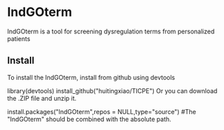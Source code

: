 # IndGOterm
IndGOterm is a tool for screening dysregulation terms from personalized patients
## Install
To install the IndGOterm, install from github using devtools <br>

library(devtools)
install_github("huitingxiao/TICPE")
Or you can download the .ZIP file and unzip it.

install.packages("IndGOterm",repos = NULL,type="source")
#The "IndGOterm" should be combined with the absolute path.
